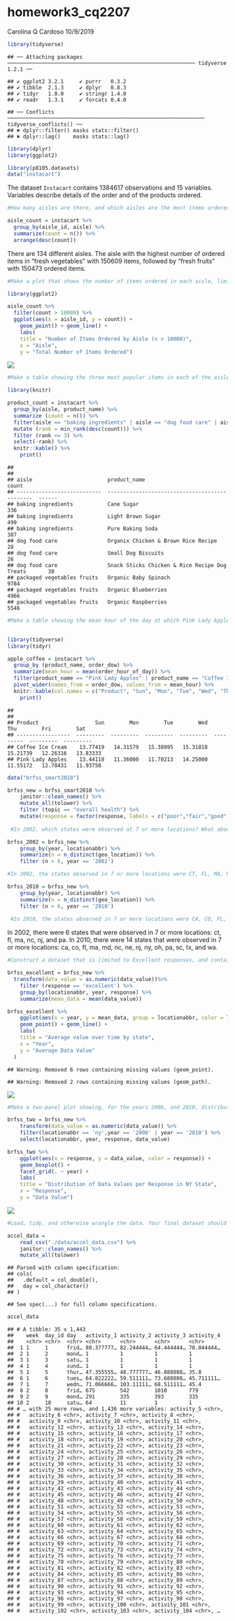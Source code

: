 homework3\_cq2207
================
Carolina Q Cardoso
10/9/2019

``` r
library(tidyverse)
```

    ## ── Attaching packages ──────────────────────────────────────────────────────────── tidyverse 1.2.1 ──

    ## ✔ ggplot2 3.2.1     ✔ purrr   0.3.2
    ## ✔ tibble  2.1.3     ✔ dplyr   0.8.3
    ## ✔ tidyr   1.0.0     ✔ stringr 1.4.0
    ## ✔ readr   1.3.1     ✔ forcats 0.4.0

    ## ── Conflicts ─────────────────────────────────────────────────────────────── tidyverse_conflicts() ──
    ## ✖ dplyr::filter() masks stats::filter()
    ## ✖ dplyr::lag()    masks stats::lag()

``` r
library(dplyr)
library(ggplot2)

library(p8105.datasets)
data("instacart")
```

The dataset `Instacart` contains 1384617 observations and 15 variables.
Variables describe details of the order and of the products
ordered.

``` r
#How many aisles are there, and which aisles are the most items ordered from?

aisle_count = instacart %>%
  group_by(aisle_id, aisle) %>%
  summarize(count = n()) %>%
  arrange(desc(count))
```

There are 134 different aisles. The aisle with the highest number of
ordered items in “fresh vegetables” with 150609 items, followed by
“fresh fruits” with 150473 ordered
items.

``` r
#Make a plot that shows the number of items ordered in each aisle, limiting this to aisles with more than 10000 items ordered. Arrange aisles sensibly, and organize your plot so others can read it.

library(ggplot2)

aisle_count %>%
  filter(count > 10000) %>%
  ggplot(aes(x = aisle_id, y = count)) + 
    geom_point() + geom_line() + 
    labs(
    title = "Number of Items Ordered by Aisle (n > 10000)",
    x = "Aisle",
    y = "Total Number of Items Ordered")
```

![](homework3_cq2207_files/figure-gfm/-%20problem1_cont2-1.png)<!-- -->

``` r
#Make a table showing the three most popular items in each of the aisles “baking ingredients”, “dog food care”, and “packaged vegetables fruits”. Include the number of times each item is ordered in your table.

library(knitr)

product_count = instacart %>%
  group_by(aisle, product_name) %>%
  summarize (count = n()) %>%
  filter(aisle == "baking ingredients" | aisle == "dog food care" | aisle == "packaged vegetables fruits") %>%
  mutate (rank = min_rank(desc(count))) %>%
  filter (rank <= 3) %>%
  select(-rank) %>% 
  knitr::kable() %>% 
    print()
```

    ## 
    ## 
    ## aisle                        product_name                                     count
    ## ---------------------------  ----------------------------------------------  ------
    ## baking ingredients           Cane Sugar                                         336
    ## baking ingredients           Light Brown Sugar                                  499
    ## baking ingredients           Pure Baking Soda                                   387
    ## dog food care                Organix Chicken & Brown Rice Recipe                 28
    ## dog food care                Small Dog Biscuits                                  26
    ## dog food care                Snack Sticks Chicken & Rice Recipe Dog Treats       30
    ## packaged vegetables fruits   Organic Baby Spinach                              9784
    ## packaged vegetables fruits   Organic Blueberries                               4966
    ## packaged vegetables fruits   Organic Raspberries                               5546

``` r
#Make a table showing the mean hour of the day at which Pink Lady Apples and Coffee Ice Cream are ordered on each day of the week; format this table for human readers (i.e. produce a 2 x 7 table)
  

library(tidyverse)
library(tidyr)

apple_coffee = instacart %>% 
  group_by (product_name, order_dow) %>%
  summarize(mean_hour = mean(order_hour_of_day)) %>%
  filter(product_name == "Pink Lady Apples" | product_name == "Coffee Ice Cream")%>%
  pivot_wider(names_from = order_dow, values_from = mean_hour) %>%
  knitr::kable(col.names = c("Product", "Sun", "Mon", "Tue", "Wed", "Thu", "Fri", "Sat")) %>% 
    print()
```

    ## 
    ## 
    ## Product                  Sun        Mon        Tue        Wed        Thu        Fri        Sat
    ## -----------------  ---------  ---------  ---------  ---------  ---------  ---------  ---------
    ## Coffee Ice Cream    13.77419   14.31579   15.38095   15.31818   15.21739   12.26316   13.83333
    ## Pink Lady Apples    13.44118   11.36000   11.70213   14.25000   11.55172   12.78431   11.93750

``` r
data("brfss_smart2010")

brfss_new = brfss_smart2010 %>% 
    janitor::clean_names() %>%
    mutate_all(tolower) %>%
    filter (topic == "overall health") %>%
    mutate(response = factor(response, labels = c("poor","fair","good","very good","excellent")))
    
 #In 2002, which states were observed at 7 or more locations? What about in 2010?

brfss_2002 = brfss_new %>%
    group_by(year, locationabbr) %>%
    summarize(n = n_distinct(geo_location)) %>%
    filter (n > 6, year == '2002')

#In 2002, the states observed in 7 or more locations were CT, FL, MA, NC, NJ, PA

brfss_2010 = brfss_new %>%
    group_by(year, locationabbr) %>%
    summarize(n = n_distinct(geo_location)) %>%
    filter (n > 6, year == '2010')
    
 #In 2010, the states observed in 7 or more locations were CA, CO, FL, MA, MD, NC, NE, NJ, NY, OH, PA, SC, TX, WA 
```

In 2002, there were 6 states that were observed in 7 or more locations:
ct, fl, ma, nc, nj, and pa. In 2010, there were 14 states that were
observed in 7 or more locations: ca, co, fl, ma, md, nc, ne, nj, ny, oh,
pa, sc, tx, and
wa.

``` r
#Construct a dataset that is limited to Excellent responses, and contains, year, state, and a variable that averages the data_value across locations within a state. Make a “spaghetti” plot of this average value over time within a state (that is, make a plot showing a line for each state across years – the geom_line geometry and group aesthetic will help).

brfss_excellent = brfss_new %>%
  transform(data_value = as.numeric(data_value))%>%
    filter (response == 'excellent') %>%
    group_by(locationabbr, year, response) %>%
    summarize(mean_data = mean(data_value))

brfss_excellent %>% 
    ggplot(aes(x = year, y = mean_data, group = locationabbr, color = locationabbr)) + 
    geom_point() + geom_line() +
    labs(
    title = "Average value over time by state",
    x = "Year",
    y = "Average Data Value"
  )
```

    ## Warning: Removed 6 rows containing missing values (geom_point).

    ## Warning: Removed 2 rows containing missing values (geom_path).

![](homework3_cq2207_files/figure-gfm/problem2_cont-1.png)<!-- -->

``` r
#Make a two-panel plot showing, for the years 2006, and 2010, distribution of data_value for responses (“Poor” to “Excellent”) among locations in NY State.

brfss_two = brfss_new %>%
    transform(data_value = as.numeric(data_value)) %>%
    filter(locationabbr == 'ny',year == '2006' | year == '2010') %>%
    select(locationabbr, year, response, data_value)

brfss_two %>%
    ggplot(aes(x = response, y = data_value, color = response)) + 
    geom_boxplot() + 
    facet_grid(. ~ year) + 
    labs(
    title = "Distribution of Data Values per Response in NY State",
    x = "Response",
    y = "Data Value")
```

![](homework3_cq2207_files/figure-gfm/problem2_cont-2.png)<!-- -->

``` r
#Load, tidy, and otherwise wrangle the data. Your final dataset should include all originally observed variables and values; have useful variable names; include a weekday vs weekend variable; and encode data with reasonable variable classes. Describe the resulting dataset (e.g. what variables exist, how many observations, etc).

accel_data = 
    read_csv("./data/accel_data.csv") %>%
    janitor::clean_names() %>%
    mutate_all(tolower)
```

    ## Parsed with column specification:
    ## cols(
    ##   .default = col_double(),
    ##   day = col_character()
    ## )

    ## See spec(...) for full column specifications.

``` r
accel_data
```

    ## # A tibble: 35 x 1,443
    ##    week  day_id day   activity_1 activity_2 activity_3 activity_4
    ##    <chr> <chr>  <chr> <chr>      <chr>      <chr>      <chr>     
    ##  1 1     1      frid… 88.377777… 82.244444… 64.444444… 70.044444…
    ##  2 1     2      mond… 1          1          1          1         
    ##  3 1     3      satu… 1          1          1          1         
    ##  4 1     4      sund… 1          1          1          1         
    ##  5 1     5      thur… 47.355555… 48.777777… 46.888888… 35.8      
    ##  6 1     6      tues… 64.822222… 59.511111… 73.688888… 45.711111…
    ##  7 1     7      wedn… 71.066666… 103.11111… 68.511111… 45.4      
    ##  8 2     8      frid… 675        542        1010       779       
    ##  9 2     9      mond… 291        335        393        335       
    ## 10 2     10     satu… 64         11         1          1         
    ## # … with 25 more rows, and 1,436 more variables: activity_5 <chr>,
    ## #   activity_6 <chr>, activity_7 <chr>, activity_8 <chr>,
    ## #   activity_9 <chr>, activity_10 <chr>, activity_11 <chr>,
    ## #   activity_12 <chr>, activity_13 <chr>, activity_14 <chr>,
    ## #   activity_15 <chr>, activity_16 <chr>, activity_17 <chr>,
    ## #   activity_18 <chr>, activity_19 <chr>, activity_20 <chr>,
    ## #   activity_21 <chr>, activity_22 <chr>, activity_23 <chr>,
    ## #   activity_24 <chr>, activity_25 <chr>, activity_26 <chr>,
    ## #   activity_27 <chr>, activity_28 <chr>, activity_29 <chr>,
    ## #   activity_30 <chr>, activity_31 <chr>, activity_32 <chr>,
    ## #   activity_33 <chr>, activity_34 <chr>, activity_35 <chr>,
    ## #   activity_36 <chr>, activity_37 <chr>, activity_38 <chr>,
    ## #   activity_39 <chr>, activity_40 <chr>, activity_41 <chr>,
    ## #   activity_42 <chr>, activity_43 <chr>, activity_44 <chr>,
    ## #   activity_45 <chr>, activity_46 <chr>, activity_47 <chr>,
    ## #   activity_48 <chr>, activity_49 <chr>, activity_50 <chr>,
    ## #   activity_51 <chr>, activity_52 <chr>, activity_53 <chr>,
    ## #   activity_54 <chr>, activity_55 <chr>, activity_56 <chr>,
    ## #   activity_57 <chr>, activity_58 <chr>, activity_59 <chr>,
    ## #   activity_60 <chr>, activity_61 <chr>, activity_62 <chr>,
    ## #   activity_63 <chr>, activity_64 <chr>, activity_65 <chr>,
    ## #   activity_66 <chr>, activity_67 <chr>, activity_68 <chr>,
    ## #   activity_69 <chr>, activity_70 <chr>, activity_71 <chr>,
    ## #   activity_72 <chr>, activity_73 <chr>, activity_74 <chr>,
    ## #   activity_75 <chr>, activity_76 <chr>, activity_77 <chr>,
    ## #   activity_78 <chr>, activity_79 <chr>, activity_80 <chr>,
    ## #   activity_81 <chr>, activity_82 <chr>, activity_83 <chr>,
    ## #   activity_84 <chr>, activity_85 <chr>, activity_86 <chr>,
    ## #   activity_87 <chr>, activity_88 <chr>, activity_89 <chr>,
    ## #   activity_90 <chr>, activity_91 <chr>, activity_92 <chr>,
    ## #   activity_93 <chr>, activity_94 <chr>, activity_95 <chr>,
    ## #   activity_96 <chr>, activity_97 <chr>, activity_98 <chr>,
    ## #   activity_99 <chr>, activity_100 <chr>, activity_101 <chr>,
    ## #   activity_102 <chr>, activity_103 <chr>, activity_104 <chr>, …

